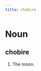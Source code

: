 ```yaml
---
title: chobire
---
```


Noun
================================

chobìre
----------------

1. The moon.
